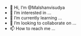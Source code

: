 - 👋 Hi, I’m @Malshanvisudya
- 👀 I’m interested in ...
- 🌱 I’m currently learning ...
- 💞️ I’m looking to collaborate on ...
- 📫 How to reach me ...

<!---
Malshanvisudya/Malshanvisudya is a ✨ special ✨ repository because its `README.md` (this file) appears on your GitHub profile.
You can click the Preview link to take a look at your changes.
--->

